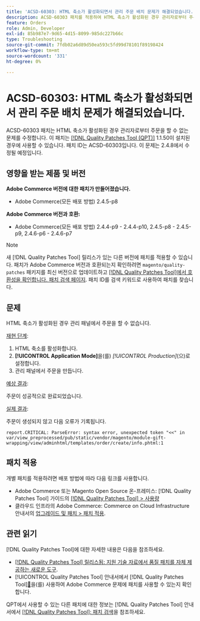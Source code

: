 ```yaml
---
title: 'ACSD-60303: HTML 축소가 활성화되면서 관리 주문 배치 문제가 해결되었습니다.'
description: ACSD-60303 패치를 적용하여 HTML 축소가 활성화된 경우 관리자로부터 주문을 할 수 없는 Adobe Commerce 문제를 수정합니다.
feature: Orders
role: Admin, Developer
exl-id: 85b987e7-9d65-4d15-8099-985dc227b66c
type: Troubleshooting
source-git-commit: 7fdb02a6d89d50ea593c5fd99d78101f89198424
workflow-type: tm+mt
source-wordcount: '331'
ht-degree: 0%

---
```


# ACSD-60303: HTML 축소가 활성화되면서 관리 주문 배치 문제가 해결되었습니다.

ACSD-60303 패치는 HTML 축소가 활성화된 경우 관리자로부터 주문을 할 수 없는 문제를 수정합니다. 이 패치는 [[!DNL Quality Patches Tool (QPT)]](https://experienceleague.adobe.com/ko/docs/commerce-operations/tools/quality-patches-tool/quality-patches-tool-to-self-serve-quality-patches) 1.1.50이 설치된 경우에 사용할 수 있습니다. 패치 ID는 ACSD-60303입니다. 이 문제는 2.4.8에서 수정될 예정입니다.

## 영향을 받는 제품 및 버전

**Adobe Commerce 버전에 대한 패치가 만들어졌습니다.**

* Adobe Commerce(모든 배포 방법) 2.4.5-p8

**Adobe Commerce 버전과 호환:**

* Adobe Commerce(모든 배포 방법) 2.4.4-p9 - 2.4.4-p10, 2.4.5-p8 - 2.4.5-p9, 2.4.6-p6 - 2.4.6-p7

>[!NOTE]
>
>새 [!DNL Quality Patches Tool] 릴리스가 있는 다른 버전에 패치를 적용할 수 있습니다. 패치가 Adobe Commerce 버전과 호환되는지 확인하려면 `magento/quality-patches` 패키지를 최신 버전으로 업데이트하고 [[!DNL Quality Patches Tool]에서 호환성을 확인합니다. 패치 검색 페이지](https://experienceleague.adobe.com/tools/commerce-quality-patches/index.html?lang=ko). 패치 ID를 검색 키워드로 사용하여 패치를 찾습니다.

## 문제

HTML 축소가 활성화된 경우 관리 패널에서 주문을 할 수 없습니다.

<u>재현 단계</u>:

1. HTML 축소를 활성화합니다.
1. **[!UICONTROL Application Mode]**&#x200B;을(를) *[!UICONTROL Production]*(으)로 설정합니다.
1. 관리 패널에서 주문을 만듭니다.

<u>예상 결과</u>:

주문이 성공적으로 완료되었습니다.

<u>실제 결과</u>:

주문이 생성되지 않고 다음 오류가 기록됩니다.

`report.CRITICAL: ParseError: syntax error, unexpected token "<<" in var/view_preprocessed/pub/static/vendor/magento/module-gift-wrapping/view/adminhtml/templates/order/create/info.phtml:1`

## 패치 적용

개별 패치를 적용하려면 배포 방법에 따라 다음 링크를 사용합니다.

* Adobe Commerce 또는 Magento Open Source 온-프레미스: [!DNL Quality Patches Tool] 가이드의 [[!DNL Quality Patches Tool] > 사용량](/help/tools/quality-patches-tool/usage.md)
* 클라우드 인프라의 Adobe Commerce: Commerce on Cloud Infrastructure 안내서의 [업그레이드 및 패치 > 패치 적용](https://experienceleague.adobe.com/docs/commerce-cloud-service/user-guide/develop/upgrade/apply-patches.html?lang=ko).

## 관련 읽기

[!DNL Quality Patches Tool]에 대한 자세한 내용은 다음을 참조하세요.

* [[!DNL Quality Patches Tool] 릴리스됨: 지원 기술 자료에서 품질 패치를 자체 제공하는 새로운 도구](https://experienceleague.adobe.com/ko/docs/commerce-operations/tools/quality-patches-tool/quality-patches-tool-to-self-serve-quality-patches).
* [!UICONTROL Quality Patches Tool] 안내서에서  [!DNL Quality Patches Tool][&#128279;](/help/tools/quality-patches-tool/patches-available-in-qpt/check-patch-for-magento-issue-with-magento-quality-patches.md)을(를) 사용하여 Adobe Commerce 문제에 패치를 사용할 수 있는지 확인합니다.


QPT에서 사용할 수 있는 다른 패치에 대한 정보는 [!DNL Quality Patches Tool] 안내서에서 [[!DNL Quality Patches Tool]: 패치 검색](https://experienceleague.adobe.com/tools/commerce-quality-patches/index.html?lang=ko)을 참조하세요.

